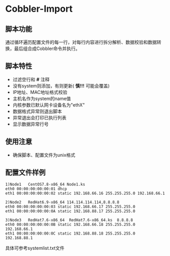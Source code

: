 # Cobbler-Import

## 脚本功能

通过循环遍历配置文件的每一行，对每行内容进行拆分解析、数据校验和数据转换，最后组合成Cobbler命令并执行。

## 脚本特性
- 过滤空行和 **#** 注释
- 没有system则添加，有则更新( **慎!!!** 可能会覆盖)
- IP地址、MAC地址格式校验
- 主机名作为system的name值
- 内核参数已默认网卡设备名为"ethX"
- 数据格式异常则退出脚本
- 异常退出会打印已执行列表
- 显示数据异常行号

## 使用注意
- 确保脚本、配置文件为unix格式

## 配置文件样例

```
1)Node1   CentOS7.8-x86_64 Node1.ks
eth0 00:00:00:00:00:01 dhcp
eth1 00:00:00:00:00:02 static 192.168.66.16 255.255.255.0 192.168.66.1

2)Node2   RedHat6.9-x86_64 114.114.114.114,8.8.8.8
eth0 00:00:00:00:00:03 static 192.168.66.17 255.255.255.0 
eth1 00:00:00:00:00:0A static 192.168.88.17 255.255.255.0

3)Node3   RedHat7.6-x86_64  RedHat7.6-x86_64.ks  8.8.8.8
eth0 00:00:00:00:00:0B static 192.168.66.18 255.255.255.0  192.168.66.1
eth1 00:00:00:00:00:0C static 192.168.88.18 255.255.255.0  192.168.88.1
```
具体可参考systemlist.txt文件

